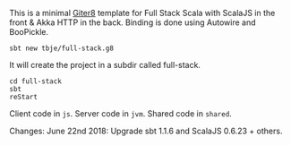 This is a minimal [Giter8][g8] template for Full Stack Scala with ScalaJS in the front & Akka HTTP in the back. Binding is done using Autowire and BooPickle.

```
sbt new tbje/full-stack.g8
```

It will create the project in a subdir called full-stack.

```
cd full-stack
sbt
reStart
```

Client code in `js`.
Server code in `jvm`.
Shared code in `shared`.

[g8]: http://www.foundweekends.org/giter8/

Changes:
June 22nd 2018: Upgrade sbt 1.1.6 and ScalaJS 0.6.23 + others.
